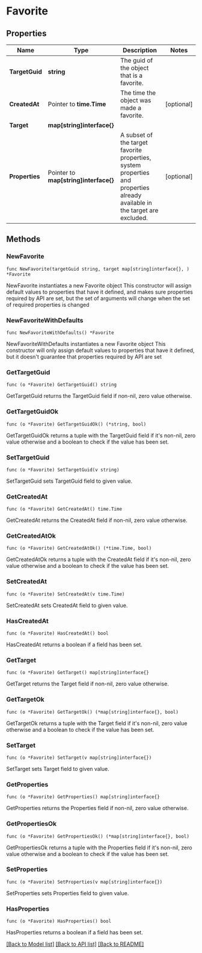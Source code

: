 # Favorite

## Properties

Name | Type | Description | Notes
------------ | ------------- | ------------- | -------------
**TargetGuid** | **string** | The guid of the object that is a favorite. | 
**CreatedAt** | Pointer to **time.Time** | The time the object was made a favorite. | [optional] 
**Target** | **map[string]interface{}** |  | 
**Properties** | Pointer to **map[string]interface{}** | A subset of the target favorite properties, system properties and properties already available in the target are excluded. | [optional] 

## Methods

### NewFavorite

`func NewFavorite(targetGuid string, target map[string]interface{}, ) *Favorite`

NewFavorite instantiates a new Favorite object
This constructor will assign default values to properties that have it defined,
and makes sure properties required by API are set, but the set of arguments
will change when the set of required properties is changed

### NewFavoriteWithDefaults

`func NewFavoriteWithDefaults() *Favorite`

NewFavoriteWithDefaults instantiates a new Favorite object
This constructor will only assign default values to properties that have it defined,
but it doesn't guarantee that properties required by API are set

### GetTargetGuid

`func (o *Favorite) GetTargetGuid() string`

GetTargetGuid returns the TargetGuid field if non-nil, zero value otherwise.

### GetTargetGuidOk

`func (o *Favorite) GetTargetGuidOk() (*string, bool)`

GetTargetGuidOk returns a tuple with the TargetGuid field if it's non-nil, zero value otherwise
and a boolean to check if the value has been set.

### SetTargetGuid

`func (o *Favorite) SetTargetGuid(v string)`

SetTargetGuid sets TargetGuid field to given value.


### GetCreatedAt

`func (o *Favorite) GetCreatedAt() time.Time`

GetCreatedAt returns the CreatedAt field if non-nil, zero value otherwise.

### GetCreatedAtOk

`func (o *Favorite) GetCreatedAtOk() (*time.Time, bool)`

GetCreatedAtOk returns a tuple with the CreatedAt field if it's non-nil, zero value otherwise
and a boolean to check if the value has been set.

### SetCreatedAt

`func (o *Favorite) SetCreatedAt(v time.Time)`

SetCreatedAt sets CreatedAt field to given value.

### HasCreatedAt

`func (o *Favorite) HasCreatedAt() bool`

HasCreatedAt returns a boolean if a field has been set.

### GetTarget

`func (o *Favorite) GetTarget() map[string]interface{}`

GetTarget returns the Target field if non-nil, zero value otherwise.

### GetTargetOk

`func (o *Favorite) GetTargetOk() (*map[string]interface{}, bool)`

GetTargetOk returns a tuple with the Target field if it's non-nil, zero value otherwise
and a boolean to check if the value has been set.

### SetTarget

`func (o *Favorite) SetTarget(v map[string]interface{})`

SetTarget sets Target field to given value.


### GetProperties

`func (o *Favorite) GetProperties() map[string]interface{}`

GetProperties returns the Properties field if non-nil, zero value otherwise.

### GetPropertiesOk

`func (o *Favorite) GetPropertiesOk() (*map[string]interface{}, bool)`

GetPropertiesOk returns a tuple with the Properties field if it's non-nil, zero value otherwise
and a boolean to check if the value has been set.

### SetProperties

`func (o *Favorite) SetProperties(v map[string]interface{})`

SetProperties sets Properties field to given value.

### HasProperties

`func (o *Favorite) HasProperties() bool`

HasProperties returns a boolean if a field has been set.


[[Back to Model list]](../README.md#documentation-for-models) [[Back to API list]](../README.md#documentation-for-api-endpoints) [[Back to README]](../README.md)


